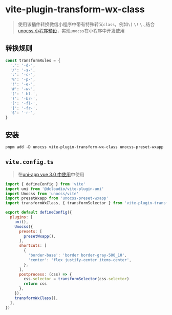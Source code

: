 # vite-plugin-transform-wx-class



> 使用该插件转换微信小程序中带有特殊转义`class`，例如`\[` `\!` `\.`,结合[unocss 小程序预设](https://github.com/MellowCo/unocss-preset-weapp)，实现`unocss`在小程序中开发使用

## 转换规则

```js
const transformRules = {
  '.': '-d-',
  '/': '-s-',
  ':': '-c-',
  '%': '-p-',
  '!': '-e-',
  '#': '-w-',
  '(': '-bl-',
  ')': '-br-',
  '[': '-fl-',
  ']': '-fr-',
  '$': '-r-',
}
```

## 安装

```shell
pnpm add -D unocss vite-plugin-transform-wx-class unocss-preset-wxapp 
```

## `vite.config.ts`

> 在[uni-app vue 3.0 中使用](https://ask.dcloud.net.cn/article/37834)中使用

```js
import { defineConfig } from 'vite'
import uni from '@dcloudio/vite-plugin-uni'
import Unocss from 'unocss/vite'
import presetWxapp from 'unocss-preset-wxapp'
import transformWxClass, { transformSelector } from 'vite-plugin-transform-wx-class'

export default defineConfig({
  plugins: [
    uni(),
    Unocss({
      presets: [
        presetWxapp(),
      ],
      shortcuts: [
        {
          'border-base': 'border border-gray-500_10',
          'center': 'flex justify-center items-center',
        },
      ],
      postprocess: (css) => {
        css.selector = transformSelector(css.selector)
        return css
      },
    }),
    transformWxClass(),
  ],
})
```





